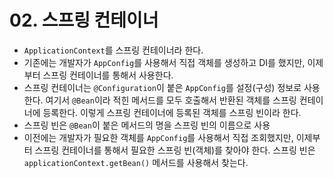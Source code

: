 # 02. 스프링 컨테이너

- `ApplicationContext`를 스프링 컨테이너라 한다.
- 기존에는 개발자가 `AppConfig`를 사용해서 직접 객체를  생성하고 DI를 했지만, 이제부터 스프링 컨테이너를 통해서 사용한다.
- 스프링 컨테이너는 `@Configuration`이 붙은 `AppConfig`를 설정(구성) 정보로 사용한다. 여기서 `@Bean`이라 적힌 메서드를 모두 호출해서 반환된 객체를 스프링 컨테이너에 등록한다. 이렇게 스프링 컨테이너에 등록된 객체를 스프링 빈이라 한다.
- 스프링 빈은 `@Bean`이 붙은 메서드의 명을 스프링 빈의 이름으로 사용
- 이전에는 개발자가 필요한 객체를 `AppConfig`를 사용해서 직접 조회했지만, 이제부터 스프링 컨테이너를 통해서 필요한 스프링 빈(객체)를 찾아야 한다. 스프링 빈은 `applicationContext.getBean()` 메서드를 사용해서 찾는다.